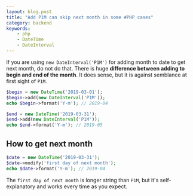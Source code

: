 ```yaml
---
layout: blog.post
title: "Add P1M can skip next month in some #PHP cases"
category: backend
keywords:
    - php
    - DateTime
    - DateInterval
---
```


If you are using `new DateInterval('P1M')` for adding month to date to get next month, do not do that.
There is huge **difference between adding to begin and end of the month**.
It does sense, but it is against semblance at first sight of `P1M`.

```php
$begin = new DateTime('2019-03-01');
$begin->add(new DateInterval('P1M'));
echo $begin->format('Y-m'); // 2019-04
```

```php
$end = new DateTime('2019-03-31');
$end->add(new DateInterval('P1M'));
echo $end->format('Y-m'); // 2019-05
```

## How to get next month

```php
$date = new DateTime('2019-03-31');
$date->modify('first day of next month');
echo $date->format('Y-m'); // 2019-04
```

The `first day of next month` is longer string than `P1M`, but it's self-explanatory and works every time as you expect.
